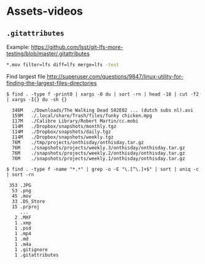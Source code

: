 # Assets-videos

## `.gitattributes`
Example: https://github.com/lsst/git-lfs-more-testing/blob/master/.gitattributes
```sh
*.mov filter=lfs diff=lfs merge=lfs -text
```

Find largest file http://superuser.com/questions/9847/linux-utility-for-finding-the-largest-files-directories
```
$ find . -type f -print0 | xargs -0 du | sort -rn | head -10 | cut -f2 | xargs -I{} du -sh {}

  346M   ./Downloads/The Walking Dead S02E02 ... (dutch subs nl).avi
  159M   ./.local/share/Trash/files/funky chicken.mpg
  117M   ./Calibre Library/Robert Martin/cc.mobi
  114M   ./Dropbox/snapshots/monthly.tgz
  114M   ./Dropbox/snapshots/daily.tgz
  114M   ./Dropbox/snapshots/weekly.tgz
  76M    ./tmp/projects/onthisday/onthisday.tar.gz
  76M    ./snapshots/projects/weekly.3/onthisday/onthisday.tar.gz
  76M    ./snapshots/projects/weekly.2/onthisday/onthisday.tar.gz
  76M    ./snapshots/projects/weekly.1/onthisday/onthisday.tar.gz
```

```
$ find . -type f -name "*.*" | grep -o -E "\.[^\.]+$" | sort | uniq -c | sort -rn

 353 .JPG
  53 .png
  45 .mov
  33 .DS_Store
  15 .prproj
     ...
   2 .MXF
   1 .xmp
   1 .psd
   1 .mp4
   1 .md
   1 .m4a
   1 .gitignore
   1 .gitattributes
```

